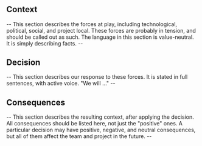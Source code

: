 # <INSERT TITLE HERE>

## Context

-- This section describes the forces at play, including technological, political, social, and project local. These forces are probably in tension, and should be called out as such. The language in this section is value-neutral. It is simply describing facts. --

## Decision

-- This section describes our response to these forces. It is stated in full sentences, with active voice. "We will ..." --

## Consequences

-- This section describes the resulting context, after applying the decision. All consequences should be listed here, not just the "positive" ones. A particular decision may have positive, negative, and neutral consequences, but all of them affect the team and project in the future. --